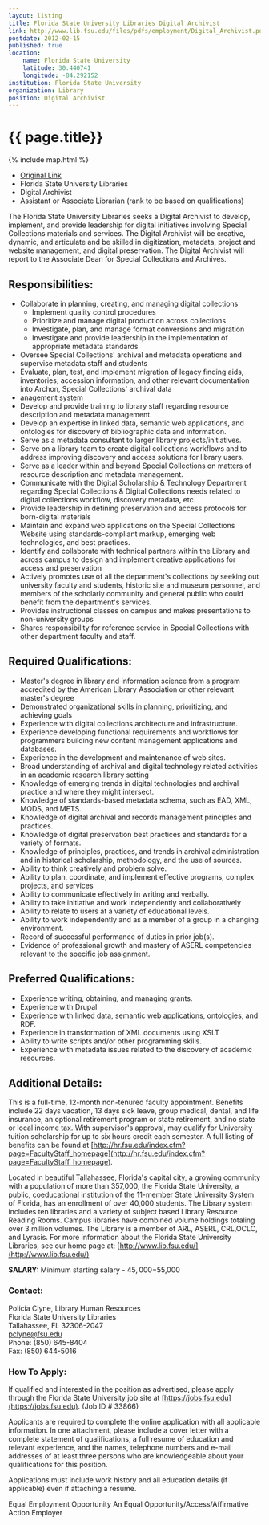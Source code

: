 ```yaml
---
layout: listing
title: Florida State University Libraries Digital Archivist
link: http://www.lib.fsu.edu/files/pdfs/employment/Digital_Archivist.pdf
postdate: 2012-02-15
published: true
location:
    name: Florida State University
    latitude: 30.440741
    longitude: -84.292152
institution: Florida State University
organization: Library
position: Digital Archivist
---
```


# {{ page.title}}

{% include map.html %}


*  [Original Link](http://www.lib.fsu.edu/files/pdfs/employment/Digital_Archivist.pdf)
*  Florida State University Libraries
*  Digital Archivist
*  Assistant or Associate Librarian (rank to be based on qualifications)

The Florida State University Libraries seeks a Digital Archivist to develop, implement, and provide leadership for digital initiatives involving Special Collections materials and services. The Digital Archivist will be creative, dynamic, and articulate and be skilled in digitization, metadata, project and website management, and digital preservation. The Digital Archivist will report to the Associate Dean for Special Collections and Archives.


## Responsibilities:
*  Collaborate in planning, creating, and managing digital collections
    *  Implement quality control procedures
    *  Prioritize and manage digital production across collections
    *  Investigate, plan, and manage format conversions and migration
    *  Investigate and provide leadership in the implementation of appropriate metadata standards
*  Oversee Special Collections' archival and metadata operations and supervise metadata staff and students
*  Evaluate, plan, test, and implement migration of legacy finding aids, inventories, accession information, and other relevant documentation into Archon, Special Collections' archival data
*  anagement system
*  Develop and provide training to library staff regarding resource description and metadata management.
*  Develop an expertise in linked data, semantic web applications, and ontologies for discovery of bibliographic data and information.
*  Serve as a metadata consultant to larger library projects/initiatives.
*  Serve on a library team to create digital collections workflows and to address improving discovery and access solutions for library users.
*  Serve as a leader within and beyond Special Collections on matters of resource description and metadata management.
*  Communicate with the Digital Scholarship & Technology Department regarding Special Collections & Digital Collections needs related to digital collections workflow, discovery metadata, etc.
*  Provide leadership in defining preservation and access protocols for born-digital materials
*  Maintain and expand web applications on the Special Collections Website using standards-compliant markup, emerging web technologies, and best practices.
*  Identify and collaborate with technical partners within the Library and across campus to design and implement creative applications for access and preservation
*  Actively promotes use of all the department's collections by seeking out university faculty and students, historic site and museum personnel, and members of the scholarly community and general public who could benefit from the department's services.
*  Provides instructional classes on campus and makes presentations to non-university groups
*  Shares responsibility for reference service in Special Collections with other department faculty and staff.


## Required Qualifications:
*  Master's degree in library and information science from a program accredited by the American Library Association or other relevant master's degree
*  Demonstrated organizational skills in planning, prioritizing, and achieving goals
*  Experience with digital collections architecture and infrastructure.
*  Experience developing functional requirements and workflows for programmers building new content management applications and databases.
*  Experience in the development and maintenance of web sites.
*  Broad understanding of archival and digital technology related activities in an academic research library setting
*  Knowledge of emerging trends in digital technologies and archival practice and where they might intersect.
*  Knowledge of standards-based metadata schema, such as EAD, XML, MODS, and METS.
*  Knowledge of digital archival and records management principles and practices.
*  Knowledge of digital preservation best practices and standards for a variety of formats.
*  Knowledge of principles, practices, and trends in archival administration and in historical scholarship, methodology, and the use of sources.
*  Ability to think creatively and problem solve.
*  Ability to plan, coordinate, and implement effective programs, complex projects, and services
*  Ability to communicate effectively in writing and verbally.
*  Ability to take initiative and work independently and collaboratively
*  Ability to relate to users at a variety of educational levels.
*  Ability to work independently and as a member of a group in a changing environment.
*  Record of successful performance of duties in prior job(s).
*  Evidence of professional growth and mastery of ASERL competencies relevant to the specific job assignment.


## Preferred Qualifications:
*  Experience writing, obtaining, and managing grants.
*  Experience with Drupal
*  Experience with linked data, semantic web applications, ontologies, and RDF.
*  Experience in transformation of XML documents using XSLT
*  Ability to write scripts and/or other programming skills.
*  Experience with metadata issues related to the discovery of academic resources.


## Additional Details:
This is a full-time, 12-month non-tenured faculty appointment. Benefits include 22 days vacation, 13 days sick leave, group medical, dental, and life insurance, an optional retirement program or state retirement, and no state or local income tax. With supervisor's approval, may qualify for University tuition scholarship for up to six hours credit each semester. A full listing of benefits can be found at [http://hr.fsu.edu/index.cfm?page=FacultyStaff_homepage](http://hr.fsu.edu/index.cfm?page=FacultyStaff_homepage).

Located in beautiful Tallahassee, Florida's capital city, a growing community with a population of more than 357,000, the Florida State University, a public, coeducational institution of the 11-member State University System of Florida, has an enrollment of over 40,000 students. The Library system includes ten libraries and a variety of subject based Library Resource Reading Rooms. Campus libraries have combined volume holdings totaling over 3 million volumes. The Library is a member of ARL, ASERL, CRL,OCLC, and Lyrasis. For more information about the Florida State University Libraries, see our home page at: [http://www.lib.fsu.edu/](http://www.lib.fsu.edu/)


**SALARY:** Minimum starting salary - $45,000-$55,000


### Contact:
Policia Clyne, Library Human Resources  
Florida State University Libraries  
Tallahassee, FL 32306-2047  
pclyne@fsu.edu  
Phone: (850) 645-8404  
Fax: (850) 644-5016  


### How To Apply:
If qualified and interested in the position as advertised, please apply through the Florida State University job site at [https://jobs.fsu.edu](https://jobs.fsu.edu). (Job ID # 33866)

Applicants are required to complete the online application with all applicable information. In one attachment, please include a cover letter with a complete statement of qualifications, a full resume of education and relevant experience, and the names, telephone numbers and e-mail addresses of at least three persons who are knowledgeable about your qualifications for this position.

Applications must include work history and all education details (if applicable) even if attaching a resume.


Equal Employment Opportunity
An Equal Opportunity/Access/Affirmative Action Employer